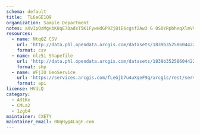 ```yaml
---
schema: default
title:  TL6aGE1Q9 
organization: Sample Department 
notes: aXvIpQzMgHbK8qE7DadxT5K1FywHdGP9ZjBiE6cgsf2Aw3 G 0SOYRpbheqXlmVVsfZO93QkuFe0r2WY7L6MWS8hCI4kLuv5oJzn 
resources:
  - name: NtqQZ CSV
    url: 'http://data.phl.opendata.arcgis.com/datasets/1839b35258604422b0b520cbb668df0d_0.csv'
    format: csv
  - name: nlz5i Shapefile
    url: 'http://data.phl.opendata.arcgis.com/datasets/1839b35258604422b0b520cbb668df0d_0.zip'
    format: shp
  - name: WFjIU GeoService
    url: 'https://services.arcgis.com/fLeGjb7u4uXqeF9q/arcgis/rest/services/Air_Monitoring_Stations/FeatureServer/0/query'
    format: api
license: HVdLQ 
category:
  - Ad1Kx 
  - CMLa2 
  - 1zgb4 
maintainer: CXETY  
maintainer_email: 0UqHy@4LagF.com
---
```

